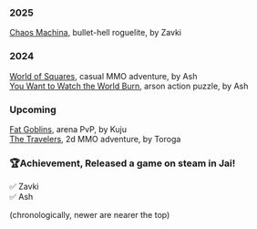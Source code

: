 ### 2025

[Chaos Machina](https://store.steampowered.com/app/3406570/Chaos_Machina/), bullet-hell roguelite, by Zavki

### 2024

[World of Squares](https://store.steampowered.com/app/3147260), casual MMO adventure, by Ash  
[You Want to Watch the World Burn](https://store.steampowered.com/app/3029680/You_Want_to_Watch_the_World_Burn/), arson action puzzle, by Ash

### Upcoming
[Fat Goblins](https://store.steampowered.com/app/2450350/Fat_Goblins/), arena PvP, by Kuju  
[The Travelers](https://store.steampowered.com/app/3316690/the_travelers/), 2d MMO adventure, by Toroga

### 🏆Achievement, Released a game on steam in Jai!  
✅ Zavki  
✅ Ash



(chronologically, newer are nearer the top)
